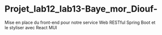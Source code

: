 # Projet_lab12_lab13-Baye_mor_Diouf-
Mise en place du front-end pour notre service Web RESTful Spring Boot et le styliser avec React MUI

